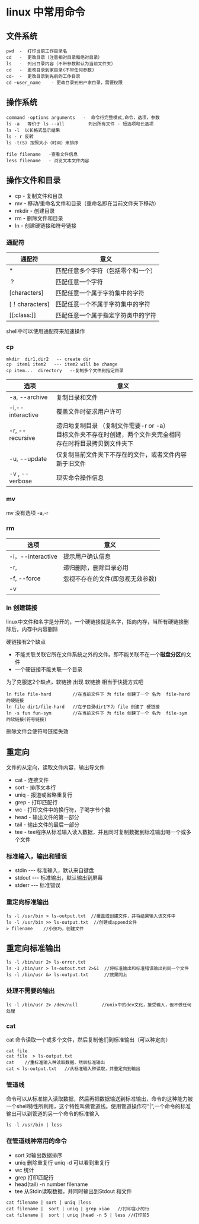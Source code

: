 # linux 中常用命令

## 文件系统

```shell
pwd  -  打印当前工作目录名
cd   -  更改目录（注意相对目录和绝对目录）
ls   -  列出目录内容（不带参数默认为当前文件夹）
cd   -  更改目录到家目录(不带任何参数)
cd-  -  更改目录到先前的工作目录
cd ~user_name    - 更改目录到用户家目录，需要权限
```



## 操作系统

```shell
command -options arguments   -  命令行完整模式,命令，选项，参数
ls -a   等价于 ls --all         列出所有文件 - 短选项和长选项
ls -l  以长格式显示结果
ls - r 反转
ls -t(S) 按照大小（时间）来排序

file filename   -查看文件信息
less filename   - 浏览文本文件内容
```

## 操作文件和目录

- cp - 复制文件和目录
- mv - 移动/重命名文件和目录（重命名即在当前文件夹下移动）
- mkdir - 创建目录
- rm - 删除文件和目录
- ln - 创建硬链接和符号链接

### 通配符



| 通配符         | 意义                               |
| -------------- | ---------------------------------- |
| *              | 匹配任意多个字符（包括零个和一个） |
| ？             | 匹配任意一个字符                   |
| [characters]   | 匹配任意一个属于字符集中的字符     |
| [！characters] | 匹配任意一个不属于字符集中的字符   |
| [[:class:]]    | 匹配任意一个属于指定字符类中的字符 |

shell中可以使用通配符来加速操作

### cp

```shell
mkdir  dir1,dir2   -- create dir
cp  item1 item2   --- item2 will be change
cp item...  directory   --复制多个文件到指定目录
```

| 选项             | 意义                                                         |
| ---------------- | ------------------------------------------------------------ |
| -a, --archive    | 复制目录和文件                                               |
| -i,--interactive | 覆盖文件时征求用户许可                                       |
| -r, --recursive  | 递归地复制目录 （复制文件需要-r or -a）<br />目标文件夹不存在时创建，两个文件夹完全相同<br />存在时将目录拷贝到文件夹下 |
| -u, --update     | 仅复制当前文件夹下不存在的文件，或者文件内容新于旧文件       |
| -v , --verbose   | 现实命令操作信息                                             |

### mv

mv 没有选项  -a,-r

### rm

| 选项              | 意义                             |
| ----------------- | -------------------------------- |
| -i，--interactive | 提示用户确认信息                 |
| -r,               | 递归删除，删除目录必用           |
| -f, --force       | 忽视不存在的文件(即忽视无效参数) |
| -v                |                                  |

### ln 创建链接

linux中文件和名字是分开的，一个硬链接就是名字，指向内存，当所有硬链接删除后，内存中内容删除

硬链接有2个缺点

- 不能关联关联它所在文件系统之外的文件。即不能关联不在一个**磁盘分区**的文件
- 一个硬链接不能关联一个目录

为了克服这2个缺点，软链接  出现 软链接 相当于快捷方式吧

```shell
ln file file-hard        //在当前文件下 为 file 创建了一个 名为  file-hard 的硬链接
ln file dir1/file-hard   //在子目录dir1下为 file 创建了 硬链接
ln -s fun fun-sym        //在当前文件下 为 file 创建了一个 名为  file-sym 的软链接(符号链接)
```

删除文件会使符号链接失效



## 重定向

文件的从定向，读取文件内容，输出导文件

- cat    -  连接文件
- sort  - 排序文本行
- uniq - 报道或省略重复行
- grep - 打印匹配行
- wc - 打印文件中的换行符，子喝字节个数
- head - 输出文件的第一部分
- tail - 输出文件的最后一部分
- tee  - tee程序从标准输入读入数据，并且同时复制数据到标准输出喝一个或多个文件

### 标准输入，输出和错误

- stdin    ---  标准输入，默认来自键盘
- stdout  ---  标准输出，默认输出到屏幕
- stderr  ---  标准错误

### 重定向标准输出

```shell
ls -l /usr/bin > ls-output.txt  //覆盖或创建文件，并将结果输入该文件中
ls -l /usr/bin >> ls-output.txt  //创建或append文件
> filename    //小技巧，创建文件
```

## 重定向标准输出

```shell
ls -l /bin/usr 2> ls-error.txt
ls -1 /bin/usr > ls-outout.txt 2>&1  //将标准输出和标准错误输出到同一个文件
ls -l /bin/usr &> ls-output.txt      //效果同上
```

### 处理不需要的输出

```shell
ls -l /bin/usr 2> /dev/null         //unix中的dev文化，接受输入，但不做任何处理
```

### cat

cat 命令读取一个或多个文件，然后复制他们到标准输出（可以种定向）

```shell
cat file
cat file  > ls-output.txt
cat    //重标准输入种读取数据，然后标准输出
cat < ls-output.txt   //从标准输入种读取，并重定向到输出
```



### 管道线

命令可以从标准输入读取数据，然后再把数据输送到标准输出，命令的这种能力被一个shell特性所利用，这个特性叫做管道线。使用管道操作符“|”,一个命令的标准输出可以到管道的另一个命令的标准输入

```shell
ls -l /usr/bin | less
```



### 在管道线种常用的命令

- sort  对输出数据排序
- uniq   删除重复行  uniq -d  可以看到重复行
- wc    统计
- grep 打印匹配行
- head(tail) -n number filename 
- tee  从Stdin读取数据，并同时输出到Stdout 和文件

```shell
cat filename | sort | uniq |less
cat filename |  sort | uniq | grep xiao   //打印含小的行
cat filename |  sort | uniq |head -n 5 | less //打印前5

```











 

